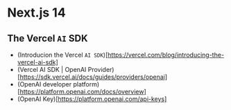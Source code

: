 # Next.js 14
## The Vercel ```AI``` SDK
- (Introducion the Vercel ```AI SDK```)[https://vercel.com/blog/introducing-the-vercel-ai-sdk]
- (Vercel AI SDK | OpenAI Provider)[https://sdk.vercel.ai/docs/guides/providers/openai]
- (OpenAI developer platform)[https://platform.openai.com/docs/overview]
- (OpenAI Key)[https://platform.openai.com/api-keys]
